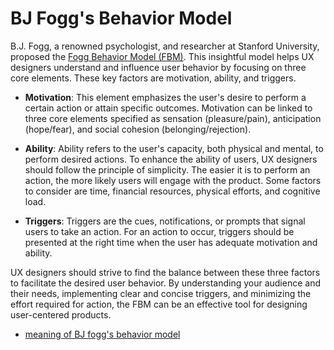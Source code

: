 # BJ Fogg's Behavior Model

B.J. Fogg, a renowned psychologist, and researcher at Stanford University, proposed the [Fogg Behavior Model (FBM)](https://www.behaviormodel.org/). This insightful model helps UX designers understand and influence user behavior by focusing on three core elements. These key factors are motivation, ability, and triggers.

- **Motivation**: This element emphasizes the user's desire to perform a certain action or attain specific outcomes. Motivation can be linked to three core elements specified as sensation (pleasure/pain), anticipation (hope/fear), and social cohesion (belonging/rejection).

- **Ability**: Ability refers to the user's capacity, both physical and mental, to perform desired actions. To enhance the ability of users, UX designers should follow the principle of simplicity. The easier it is to perform an action, the more likely users will engage with the product. Some factors to consider are time, financial resources, physical efforts, and cognitive load.

- **Triggers**: Triggers are the cues, notifications, or prompts that signal users to take an action. For an action to occur, triggers should be presented at the right time when the user has adequate motivation and ability.

UX designers should strive to find the balance between these three factors to facilitate the desired user behavior. By understanding your audience and their needs, implementing clear and concise triggers, and minimizing the effort required for action, the FBM can be an effective tool for designing user-centered products.

- [meaning of BJ fogg's behavior model](https://behaviormodel.org/)